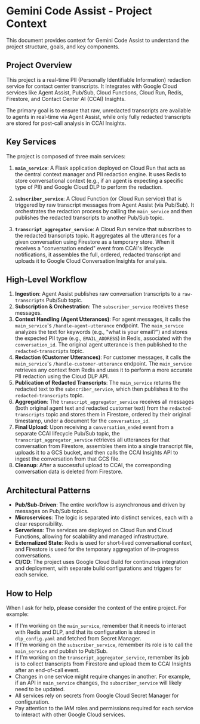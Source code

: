 # Gemini Code Assist - Project Context

This document provides context for Gemini Code Assist to understand the project structure, goals, and key components.

## Project Overview

This project is a real-time PII (Personally Identifiable Information) redaction service for contact center transcripts. It integrates with Google Cloud services like Agent Assist, Pub/Sub, Cloud Functions, Cloud Run, Redis, Firestore, and Contact Center AI (CCAI) Insights.

The primary goal is to ensure that raw, unredacted transcripts are available to agents in real-time via Agent Assist, while only fully redacted transcripts are stored for post-call analysis in CCAI Insights.

## Key Services

The project is composed of three main services:

1.  **`main_service`**: A Flask application deployed on Cloud Run that acts as the central context manager and PII redaction engine. It uses Redis to store conversational context (e.g., if an agent is expecting a specific type of PII) and Google Cloud DLP to perform the redaction.

2.  **`subscriber_service`**: A Cloud Function (or Cloud Run service) that is triggered by raw transcript messages from Agent Assist (via Pub/Sub). It orchestrates the redaction process by calling the `main_service` and then publishes the redacted transcripts to another Pub/Sub topic.

3.  **`transcript_aggregator_service`**: A Cloud Run service that subscribes to the redacted transcripts topic. It aggregates all the utterances for a given conversation using Firestore as a temporary store. When it receives a "conversation ended" event from CCAI's lifecycle notifications, it assembles the full, ordered, redacted transcript and uploads it to Google Cloud Conversation Insights for analysis.

## High-Level Workflow

1.  **Ingestion**: Agent Assist publishes raw conversation transcripts to a `raw-transcripts` Pub/Sub topic.
2.  **Subscription & Orchestration**: The `subscriber_service` receives these messages.
3.  **Context Handling (Agent Utterances)**: For agent messages, it calls the `main_service`'s `/handle-agent-utterance` endpoint. The `main_service` analyzes the text for keywords (e.g., "what is your email?") and stores the expected PII type (e.g., `EMAIL_ADDRESS`) in Redis, associated with the `conversation_id`. The original agent utterance is then published to the `redacted-transcripts` topic.
4.  **Redaction (Customer Utterances)**: For customer messages, it calls the `main_service`'s `/handle-customer-utterance` endpoint. The `main_service` retrieves any context from Redis and uses it to perform a more accurate PII redaction using the Cloud DLP API.
5.  **Publication of Redacted Transcripts**: The `main_service` returns the redacted text to the `subscriber_service`, which then publishes it to the `redacted-transcripts` topic.
6.  **Aggregation**: The `transcript_aggregator_service` receives all messages (both original agent text and redacted customer text) from the `redacted-transcripts` topic and stores them in Firestore, ordered by their original timestamp, under a document for the `conversation_id`.
7.  **Final Upload**: Upon receiving a `conversation_ended` event from a separate CCAI lifecycle Pub/Sub topic, the `transcript_aggregator_service` retrieves all utterances for that conversation from Firestore, assembles them into a single transcript file, uploads it to a GCS bucket, and then calls the CCAI Insights API to ingest the conversation from that GCS file.
8.  **Cleanup**: After a successful upload to CCAI, the corresponding conversation data is deleted from Firestore.

## Architectural Patterns

*   **Pub/Sub-Driven**: The entire workflow is asynchronous and driven by messages on Pub/Sub topics.
*   **Microservices**: The logic is separated into distinct services, each with a clear responsibility.
*   **Serverless**: The services are deployed on Cloud Run and Cloud Functions, allowing for scalability and managed infrastructure.
*   **Externalized State**: Redis is used for short-lived conversational context, and Firestore is used for the temporary aggregation of in-progress conversations.
*   **CI/CD**: The project uses Google Cloud Build for continuous integration and deployment, with separate build configurations and triggers for each service.

## How to Help

When I ask for help, please consider the context of the entire project. For example:

*   If I'm working on the `main_service`, remember that it needs to interact with Redis and DLP, and that its configuration is stored in `dlp_config.yaml` and fetched from Secret Manager.
*   If I'm working on the `subscriber_service`, remember its role is to call the `main_service` and publish to Pub/Sub.
*   If I'm working on the `transcript_aggregator_service`, remember its job is to collect transcripts from Firestore and upload them to CCAI Insights after an end-of-call event.
*   Changes in one service might require changes in another. For example, if an API in `main_service` changes, the `subscriber_service` will likely need to be updated.
*   All services rely on secrets from Google Cloud Secret Manager for configuration.
*   Pay attention to the IAM roles and permissions required for each service to interact with other Google Cloud services.